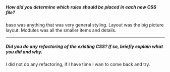 ##### How did you determine which rules should be placed in each new CSS file?

base was anything that was very general styling. Layout was the big picture layout.  Modules was all the smaller items and details. 

---

##### Did you do any refactoring of the existing CSS? If so, briefly explain what you did and why.
I did not do any refactoring, if I have time I wan to come back and try. 
